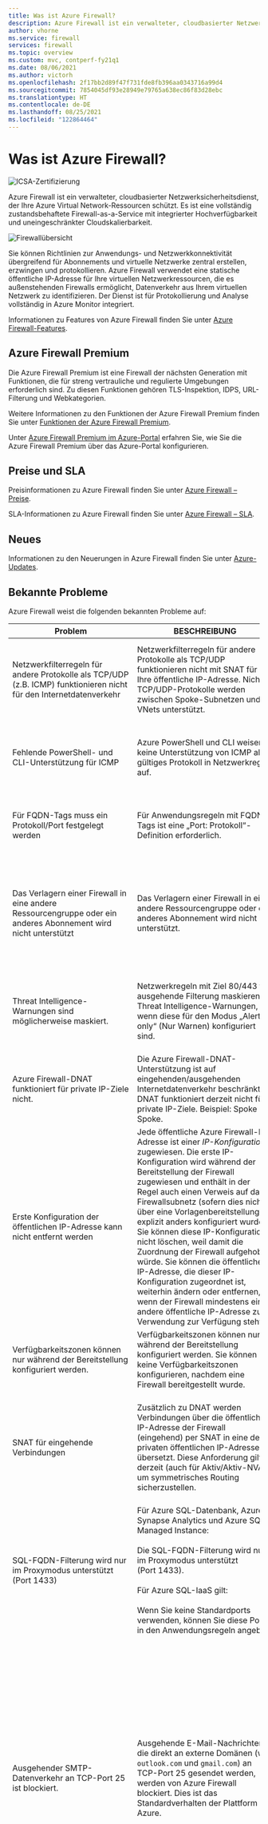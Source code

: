 ```yaml
---
title: Was ist Azure Firewall?
description: Azure Firewall ist ein verwalteter, cloudbasierter Netzwerksicherheitsdienst, der Ihre Azure Virtual Network-Ressourcen schützt.
author: vhorne
ms.service: firewall
services: firewall
ms.topic: overview
ms.custom: mvc, contperf-fy21q1
ms.date: 08/06/2021
ms.author: victorh
ms.openlocfilehash: 2f17bb2d89f47f731fde8fb396aa0343716a99d4
ms.sourcegitcommit: 7854045df93e28949e79765a638ec86f83d28ebc
ms.translationtype: HT
ms.contentlocale: de-DE
ms.lasthandoff: 08/25/2021
ms.locfileid: "122864464"
---
```

# <a name="what-is-azure-firewall"></a>Was ist Azure Firewall?

![ICSA-Zertifizierung](media/overview/icsa-cert-firewall-small.png)

Azure Firewall ist ein verwalteter, cloudbasierter Netzwerksicherheitsdienst, der Ihre Azure Virtual Network-Ressourcen schützt. Es ist eine vollständig zustandsbehaftete Firewall-as-a-Service mit integrierter Hochverfügbarkeit und uneingeschränkter Cloudskalierbarkeit.

![Firewallübersicht](media/overview/firewall-threat.png)

Sie können Richtlinien zur Anwendungs- und Netzwerkkonnektivität übergreifend für Abonnements und virtuelle Netzwerke zentral erstellen, erzwingen und protokollieren. Azure Firewall verwendet eine statische öffentliche IP-Adresse für Ihre virtuellen Netzwerkressourcen, die es außenstehenden Firewalls ermöglicht, Datenverkehr aus Ihrem virtuellen Netzwerk zu identifizieren.  Der Dienst ist für Protokollierung und Analyse vollständig in Azure Monitor integriert.

Informationen zu Features von Azure Firewall finden Sie unter [Azure Firewall-Features](features.md).

## <a name="azure-firewall-premium"></a>Azure Firewall Premium

Die Azure Firewall Premium ist eine Firewall der nächsten Generation mit Funktionen, die für streng vertrauliche und regulierte Umgebungen erforderlich sind. Zu diesen Funktionen gehören TLS-Inspektion, IDPS, URL-Filterung und Webkategorien.

Weitere Informationen zu den Funktionen der Azure Firewall Premium finden Sie unter [Funktionen der Azure Firewall Premium](premium-features.md).


Unter [Azure Firewall Premium im Azure-Portal](premium-portal.md) erfahren Sie, wie Sie die Azure Firewall Premium über das Azure-Portal konfigurieren.


## <a name="pricing-and-sla"></a>Preise und SLA

Preisinformationen zu Azure Firewall finden Sie unter [Azure Firewall – Preise](https://azure.microsoft.com/pricing/details/azure-firewall/).

SLA-Informationen zu Azure Firewall finden Sie unter [Azure Firewall – SLA](https://azure.microsoft.com/support/legal/sla/azure-firewall/).

## <a name="whats-new"></a>Neues

Informationen zu den Neuerungen in Azure Firewall finden Sie unter [Azure-Updates](https://azure.microsoft.com/updates/?category=networking&query=Azure%20Firewall).


## <a name="known-issues"></a>Bekannte Probleme

Azure Firewall weist die folgenden bekannten Probleme auf:

|Problem  |BESCHREIBUNG  |Minderung  |
|---------|---------|---------|
|Netzwerkfilterregeln für andere Protokolle als TCP/UDP (z.B. ICMP) funktionieren nicht für den Internetdatenverkehr|Netzwerkfilterregeln für andere Protokolle als TCP/UDP funktionieren nicht mit SNAT für Ihre öffentliche IP-Adresse. Nicht-TCP/UDP-Protokolle werden zwischen Spoke-Subnetzen und VNets unterstützt.|Azure Firewall verwendet Standard Load Balancer, [das SNAT für IP-Protokolle derzeit nicht unterstützt](../load-balancer/load-balancer-overview.md). Wir prüfen Möglichkeiten, um dieses Szenario in einer zukünftigen Version zu unterstützen.|
|Fehlende PowerShell- und CLI-Unterstützung für ICMP|Azure PowerShell und CLI weisen keine Unterstützung von ICMP als gültiges Protokoll in Netzwerkregeln auf.|Es ist weiterhin möglich, ICMP über das Portal und die REST-API als Protokoll zu verwenden. Wir arbeiten daran, ICMP in Kürze in PowerShell und CLI hinzuzufügen.|
|Für FQDN-Tags muss ein Protokoll/Port festgelegt werden|Für Anwendungsregeln mit FQDN-Tags ist eine „Port: Protokoll“-Definition erforderlich.|Sie können **https** als port:-Protokollwert verwenden. Wir arbeiten daran, dieses Feld optional zu machen, wenn FQDN-Tags verwendet werden.|
|Das Verlagern einer Firewall in eine andere Ressourcengruppe oder ein anderes Abonnement wird nicht unterstützt|Das Verlagern einer Firewall in eine andere Ressourcengruppe oder ein anderes Abonnement wird nicht unterstützt.|Die Unterstützung dieser Funktionalität ist Teil unserer Roadmap. Um eine Firewall in eine andere Ressourcengruppe oder ein anderes Abonnement zu verschieben, müssen Sie die aktuelle Instanz löschen und in der neuen Ressourcengruppe bzw. im Abonnement neu erstellen.|
|Threat Intelligence-Warnungen sind möglicherweise maskiert.|Netzwerkregeln mit Ziel 80/443 für ausgehende Filterung maskieren Threat Intelligence-Warnungen, wenn diese für den Modus „Alert only“ (Nur Warnen) konfiguriert sind.|Erstellen Sie die ausgehende Filterung für 80/443 mithilfe von Anwendungsregeln. Oder ändern Sie den Threat Intelligence-Modus zu **Alert and Deny** (Warnen und Verweigern).|
|Azure Firewall-DNAT funktioniert für private IP-Ziele nicht.|Die Azure Firewall-DNAT-Unterstützung ist auf eingehenden/ausgehenden Internetdatenverkehr beschränkt. DNAT funktioniert derzeit nicht für private IP-Ziele. Beispiel: Spoke zu Spoke.|Dies ist eine aktuelle Beschränkung.|
|Erste Konfiguration der öffentlichen IP-Adresse kann nicht entfernt werden|Jede öffentliche Azure Firewall-IP-Adresse ist einer *IP-Konfiguration* zugewiesen.  Die erste IP-Konfiguration wird während der Bereitstellung der Firewall zugewiesen und enthält in der Regel auch einen Verweis auf das Firewallsubnetz (sofern dies nicht über eine Vorlagenbereitstellung explizit anders konfiguriert wurde). Sie können diese IP-Konfiguration nicht löschen, weil damit die Zuordnung der Firewall aufgehoben würde. Sie können die öffentliche IP-Adresse, die dieser IP-Konfiguration zugeordnet ist, weiterhin ändern oder entfernen, wenn der Firewall mindestens eine andere öffentliche IP-Adresse zur Verwendung zur Verfügung steht.|Dies ist beabsichtigt.|
|Verfügbarkeitszonen können nur während der Bereitstellung konfiguriert werden.|Verfügbarkeitszonen können nur während der Bereitstellung konfiguriert werden. Sie können keine Verfügbarkeitszonen konfigurieren, nachdem eine Firewall bereitgestellt wurde.|Dies ist beabsichtigt.|
|SNAT für eingehende Verbindungen|Zusätzlich zu DNAT werden Verbindungen über die öffentliche IP-Adresse der Firewall (eingehend) per SNAT in eine der privaten öffentlichen IP-Adressen übersetzt. Diese Anforderung gilt derzeit (auch für Aktiv/Aktiv-NVAs), um symmetrisches Routing sicherzustellen.|Um die ursprüngliche Quelle für HTTP/S beizubehalten, können Sie [XFF](https://en.wikipedia.org/wiki/X-Forwarded-For)-Header verwenden. Verwenden Sie beispielsweise einen Dienst wie [Azure Front Door](../frontdoor/front-door-http-headers-protocol.md#front-door-to-backend) oder [Azure Application Gateway](../application-gateway/rewrite-http-headers-url.md) vor der Firewall. Sie können auch WAF als Teil von Azure Front Door verwenden und mit der Firewall verketten.
|SQL-FQDN-Filterung wird nur im Proxymodus unterstützt (Port 1433)|Für Azure SQL-Datenbank, Azure Synapse Analytics und Azure SQL Managed Instance:<br><br>Die SQL-FQDN-Filterung wird nur im Proxymodus unterstützt (Port 1433).<br><br>Für Azure SQL-IaaS gilt:<br><br>Wenn Sie keine Standardports verwenden, können Sie diese Ports in den Anwendungsregeln angeben.|Für SQL im Umleitungsmodus (die Standardeinstellung beim Herstellen von Verbindungen innerhalb von Azure) können Sie den Zugriff stattdessen mit dem SQL-Diensttag in den Azure Firewall-Netzwerkregeln filtern.
|Ausgehender SMTP-Datenverkehr an TCP-Port 25 ist blockiert.|Ausgehende E-Mail-Nachrichten, die direkt an externe Domänen (wie `outlook.com` und `gmail.com`) an TCP-Port 25 gesendet werden, werden von Azure Firewall blockiert. Dies ist das Standardverhalten der Plattform in Azure. |Verwenden Sie authentifizierte SMTP-Relaydienste, die in der Regel über TCP-Port 587 eine Verbindung herstellen, aber auch andere Ports unterstützen.  Weitere Informationen finden Sie unter [Behandeln von Problemen mit ausgehenden SMTP-Verbindungen in Azure](../virtual-network/troubleshoot-outbound-smtp-connectivity.md). Derzeit kann Azure Firewall möglicherweise über den ausgehenden TCP-Port 25 mit öffentlichen IP-Adressen kommunizieren, aber es ist weder garantiert, dass dies funktioniert, noch wird es für alle Abonnementtypen unterstützt. Für private IP-Adressen wie virtuelle Netzwerke, VPNs und Azure ExpressRoute unterstützt Azure Firewall eine ausgehende Verbindung an TCP-Port 25.
|SNAT-Portauslastung|Azure Firewall unterstützt derzeit 1.024 Ports pro öffentlicher IP-Adresse und Back-End-VM-Skalierungsgruppeninstanz. Standardmäßig gibt es zwei VM-Skalierungsgruppeninstanzen.|Dies ist eine SLB-Einschränkung, und wir suchen ständig nach Möglichkeiten, die Grenzwerte zu erhöhen. In der Zwischenzeit wird empfohlen, Azure Firewall-Bereitstellungen mit mindestens fünf öffentlichen IP-Adressen für Bereitstellungen zu konfigurieren, die für SNAT-Auslastung anfällig sind. Dadurch werden die verfügbaren SNAT-Ports um das Fünffache erhöht. Verwenden Sie als Grundlage für die Zuordnung ein IP-Adresspräfix, um Downstreamberechtigungen zu vereinfachen.|
|DNAT wird bei aktivierter Tunnelerzwingung nicht unterstützt.|Mit aktivierter Tunnelerzwingung bereitgestellte Firewalls können aufgrund des asymmetrischen Routings keinen eingehenden Zugriff über das Internet unterstützen.|Dies ist systembedingt und auf das asymmetrische Routing zurückzuführen. Der Rückgabepfad für eingehende Verbindungen verläuft über die lokale Firewall, der noch nicht bekannt ist, dass die Verbindung hergestellt wurde.
|Abhängig von Ihrer FTP-Serverkonfiguration kann ausgehendes passives FTP für Firewalls mit mehreren öffentlichen IP-Adressen unter Umständen nicht verwendet werden.|Durch passives FTP werden unterschiedliche Verbindungen für Steuerungs- und Datenkanäle hergestellt. Wenn eine Firewall mit mehreren öffentlichen IP-Adressen ausgehende Daten sendet, wird nach dem Zufallsprinzip eine der öffentlichen IP-Adressen als Quell-IP-Adresse ausgewählt. Abhängig von Ihrer FTP-Serverkonfiguration funktioniert FTP möglicherweise nicht, wenn für Daten- und Steuerungskanäle unterschiedliche Quell-IP-Adressen verwendet werden.|Eine explizite SNAT-Konfiguration ist geplant. In der Zwischenzeit können Sie den FTP-Server so konfigurieren, dass er Daten- und Steuerungskanäle von verschiedenen Quell-IP-Adressen akzeptiert (siehe ein [Beispiel für IIS](/iis/configuration/system.applicationhost/sites/sitedefaults/ftpserver/security/datachannelsecurity)). Erwägen Sie in einem solchen Fall alternativ die Verwendung einer einzelnen IP-Adresse.|
|Abhängig von Ihrer FTP-Serverkonfiguration kann eingehendes passives FTP möglicherweise nicht verwendet werden. |Durch passives FTP werden unterschiedliche Verbindungen für Steuerungs- und Datenkanäle hergestellt. Eingehende Verbindungen an Azure Firewall werden per SNAT in eine der privaten Firewall-IP-Adressen übersetzt, um symmetrisches Routing sicherzustellen. Abhängig von Ihrer FTP-Serverkonfiguration funktioniert FTP möglicherweise nicht, wenn für Daten- und Steuerungskanäle unterschiedliche Quell-IP-Adressen verwendet werden.|Die Beibehaltung der ursprünglichen Quell-IP-Adresse wird zurzeit untersucht. In der Zwischenzeit können Sie den FTP-Server so konfigurieren, dass er Daten- und Steuerungskanäle von verschiedenen Quell-IP-Adressen akzeptiert.|
|Für die Metrik „NetworkRuleHit“ fehlt eine Protokolldimension.|Die Metrik „ApplicationRuleHit“ ermöglicht protokollbasiertes Filtern, diese Funktion fehlt jedoch in der entsprechenden Metrik vom Typ „NetworkRuleHit“.|Es wird bereits nach einer Lösung gesucht.|
|NAT-Regeln mit Ports zwischen 64000 und 65535 werden nicht unterstützt.|Azure Firewall lässt beliebige Ports im Bereich 1-65535 in Netzwerk- und Anwendungsregeln zu. NAT-Regeln unterstützen jedoch nur Ports im Bereich 1-63999.|Dies ist eine aktuelle Beschränkung.
|Konfigurationsaktualisierungen können durchschnittlich fünf Minuten dauern.|Eine Aktualisierung der Azure Firewall-Konfiguration kann durchschnittlich zwischen drei und fünf Minuten dauern, und parallele Aktualisierungen werden nicht unterstützt.|Es wird bereits nach einer Lösung gesucht.|
|Azure Firewall verwendet SNI-TLS-Header zum Filtern von HTTPS- und MSSQL-Datenverkehr.|Wenn die Browser- oder Serversoftware die Erweiterung für die Servernamensanzeige (Server Name Indication, SNI) nicht unterstützt, kann keine Verbindung über Azure Firewall hergestellt werden.|Falls SNI von der Browser- oder Serversoftware nicht unterstützt wird, kann die Verbindung ggf. mithilfe einer Netzwerkregel (anstelle einer Anwendungsregel) gesteuert werden. Eine Liste der Software, die SNI unterstützt, finden Sie unter [Server Name Indication](https://wikipedia.org/wiki/Server_Name_Indication).|
|Benutzerdefiniertes DNS kann nicht mit Tunnelerzwingung verwendet werden.|Ist Tunnelerzwingung aktiviert, funktioniert benutzerdefiniertes DNS nicht.|Es wird bereits nach einer Lösung gesucht.|
|Starten/Beenden funktioniert nicht bei einer Firewall, für die der Tunnelerzwingungsmodus konfiguriert ist.|Starten/Beenden funktioniert nicht bei einer Azure Firewall-Instanz, für die der Tunnelerzwingungsmodus konfiguriert ist. Der Versuch, Azure Firewall mit konfigurierter Tunnelerzwingung zu starten, führt zu folgendem Fehler:<br><br>*Set-AzFirewall: Es ist nicht möglich, die Verwaltungs-IP-Konfiguration für AzureFirewall "FW-xx" einer vorhandenen Firewall hinzuzufügen. Wiederholen Sie die Bereitstellung mit einer Verwaltungs-IP-Konfiguration, wenn Sie eine Tunnelerzwingung unterstützen möchten.<br>Statuscode: 400<br>ReasonPhrase: Ungültige Anforderung*|Wird untersucht<br><br>Um das Problem zu umgehen, können Sie die vorhandene Firewall löschen und eine neue mit denselben Parametern erstellen.|
|Firewallrichtlinientags können nicht über das Portal oder ARM-Vorlagen (Azure Resource Manager) hinzugefügt werden.|Für die Azure Firewall-Richtlinie gilt eine Patchunterstützungseinschränkung, die verhindert, dass Sie über das Azure-Portal oder ARM-Vorlagen ein Tag hinzufügen können. Der folgende Fehler wird generiert: *Die Tags für die Ressource konnten nicht gespeichert werden*.|Es wird bereits nach einer Lösung gesucht. Alternativ können Sie das Azure PowerShell-Cmdlet `Set-AzFirewallPolicy` verwenden, um Tags zu aktualisieren.|
|IPv6 wird derzeit nicht unterstützt|Wenn Sie einer Regel eine IPv6-Adresse hinzufügen, tritt ein Firewallfehler auf.|Verwenden Sie nur IPv4-Adressen. Die IPv6-Unterstützung wird geprüft.|
|Das Aktualisieren mehrerer IP-Gruppen schlägt mit einem Konfliktfehler fehl.|Wenn Sie zwei oder mehr IP-Gruppen aktualisieren, die an dieselbe Firewall angefügt sind, wechselt eine der Ressourcen in den Fehlerzustand.|Dies ist ein bekanntes Problem/eine bekannte Einschränkung. <br><br>Wenn Sie eine IP-Gruppe aktualisieren, wird für alle Firewalls, an die die IP-Gruppe angefügt ist, ein Update ausgelöst. Wenn ein Update zu einer zweiten IP-Gruppe gestartet wird, während sich die Firewall noch im Status *Aktualisieren* befindet, schlägt die Aktualisierung der IP-Gruppe fehl.<br><br>Um den Fehler zu vermeiden, müssen IP-Gruppe n, die an dieselbe Firewall angefügt sind, nacheinander aktualisiert werden. Lassen Sie zwischen den Updates genügend Zeit, damit die Firewall den Status *Aktualisieren* beenden kann.|
|Das Entfernen von RuleCollectionGroup-Elementen mit ARM-Vorlagen wird nicht unterstützt.|Das Entfernen eines RuleCollectionGroup-Elements mit ARM-Vorlagen wird nicht unterstützt und führt zu einem Fehler.|Dies ist kein unterstützter Vorgang.|
|Wenn die DNAT-Regel *allen* (*) Datenverkehr zulässt, erfolgt auch eine Quellnetzwerk-Adressübersetzung (Source Network Address Translation, SNAT).|Wenn eine DNAT-Regel *alle* (*) Quell-IP-Adressen zulässt, stimmt eine implizite Netzwerkregel mit dem VNet-VNet-Datenverkehr überein, sodass immer eine SNAT erfolgt.|Dies ist eine aktuelle Beschränkung.|
|Das Hinzufügen einer DNAT-Regel zu einem geschützten virtuellen Hub mit einem Sicherheitsanbieter wird nicht unterstützt.|Dies führt zu einer asynchronen Route für den an den Sicherheitsanbieter zurückgegebenen DNAT-Datenverkehr.|Wird nicht unterstützt.|
| Fehler, die beim Erstellen von mehr als 2.000 Regelsammlungen auftreten können. | Die maximale Anzahl der Regelsammlungen für die NAT, Anwendungen oder dem Netzwerk beträgt 2000 (Resource Manager-Begrenzung). | Dies ist eine aktuelle Beschränkung. |

## <a name="next-steps"></a>Nächste Schritte

- [Schnellstart: Erstellen einer Azure Firewall-Instanz und einer Firewallrichtlinie: ARM-Vorlage](../firewall-manager/quick-firewall-policy.md)
- [Schnellstart: Bereitstellen von Azure Firewall mit Verfügbarkeitszonen – ARM-Vorlage](deploy-template.md)
- [Tutorial: Bereitstellen und Konfigurieren von Azure Firewall über das Azure-Portal](tutorial-firewall-deploy-portal.md)
- [Learn-Modul: Einführung in die Azure Firewall](/learn/modules/introduction-azure-firewall/)
